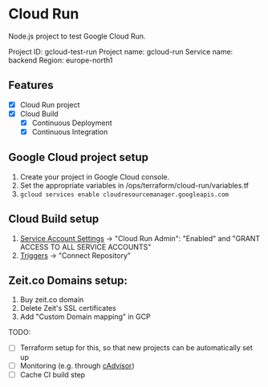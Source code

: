 # Cloud Run

Node.js project to test Google Cloud Run.

Project ID: gcloud-test-run
Project name: gcloud-run
Service name: backend
Region: europe-north1

## Features

- [x] Cloud Run project
- [x] Cloud Build
  - [x] Continuous Deployment
  - [x] Continuous Integration

## Google Cloud project setup

1. Create your project in Google Cloud console.
2. Set the appropriate variables in /ops/terraform/cloud-run/variables.tf
3. `gcloud services enable cloudresourcemanager.googleapis.com`

## Cloud Build setup

1. [Service Account Settings](https://console.cloud.google.com/cloud-build/settings?_ga=2.236470785.1229268789.1585354558-2078502783.1565611039) ->
   "Cloud Run Admin": "Enabled" and "GRANT ACCESS TO ALL SERVICE ACCOUNTS"
2. [Triggers](https://console.cloud.google.com/cloud-build/triggers) -> "Connect Repository"

## Zeit.co Domains setup:

1. Buy zeit.co domain
2. Delete Zeit's SSL certificates
3. Add "Custom Domain mapping" in GCP

TODO:

- [ ] Terraform setup for this, so that new projects can be automatically set up
- [ ] Monitoring (e.g. through [cAdvisor](https://github.com/google/cadvisor))
- [ ] Cache CI build step
